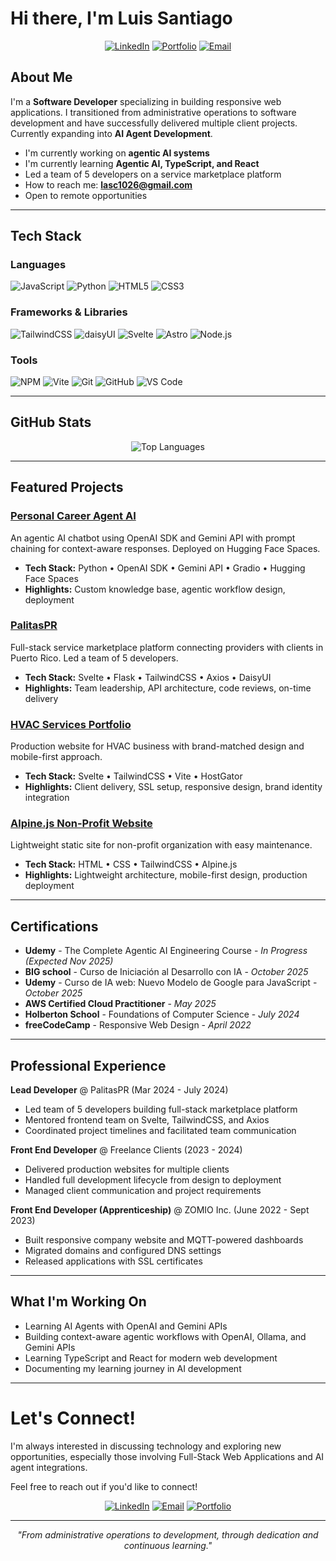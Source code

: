 # Hi there, I'm Luis Santiago

<div align="center">
  
[![LinkedIn](https://img.shields.io/badge/LinkedIn-0077B5?style=for-the-badge&logo=linkedin&logoColor=white)](https://linkedin.com/in/lusanco) [![Portfolio](https://img.shields.io/badge/Portfolio-FF5722?style=for-the-badge&logo=google-chrome&logoColor=white)](https://lusanco.github.io) [![Email](https://img.shields.io/badge/Email-D14836?style=for-the-badge&logo=gmail&logoColor=white)](mailto:lasc1026@gmail.com)

</div>

## About Me

I'm a **Software Developer** specializing in building responsive web applications. I transitioned from administrative operations to software development and have successfully delivered multiple client projects. Currently expanding into **AI Agent Development**.

- I'm currently working on **agentic AI systems**
- I'm currently learning **Agentic AI, TypeScript, and React**
- Led a team of 5 developers on a service marketplace platform
- How to reach me: **lasc1026@gmail.com**
- Open to remote opportunities

---

## Tech Stack

### Languages

![JavaScript](https://img.shields.io/badge/JavaScript-F7DF1E?style=for-the-badge&logo=javascript&logoColor=black) ![Python](https://img.shields.io/badge/Python-3776AB?style=for-the-badge&logo=python&logoColor=white) ![HTML5](https://img.shields.io/badge/HTML5-E34F26?style=for-the-badge&logo=html5&logoColor=white) ![CSS3](https://img.shields.io/badge/CSS3-1572B6?style=for-the-badge&logo=css3&logoColor=white)

### Frameworks & Libraries

![TailwindCSS](https://img.shields.io/badge/Tailwind_CSS-38B2AC?style=for-the-badge&logo=tailwind-css&logoColor=white) ![daisyUI](https://img.shields.io/badge/daisyUI-570DF8?style=for-the-badge&logo=daisyui&logoColor=white) ![Svelte](https://img.shields.io/badge/Svelte-FF3E00?style=for-the-badge&logo=svelte&logoColor=white) ![Astro](https://img.shields.io/badge/Astro-BC52EE?style=for-the-badge&logo=astro&logoColor=white) ![Node.js](https://img.shields.io/badge/Node_js-339933?style=for-the-badge&logo=nodedotjs&logoColor=white)

### Tools

![NPM](https://img.shields.io/badge/npm-CC3534?style=for-the-badge&logo=npm&logoColor=white) ![Vite](https://img.shields.io/badge/Vite-646CFF?style=for-the-badge&logo=Vite&logoColor=white) ![Git](https://img.shields.io/badge/Git-F05032?style=for-the-badge&logo=git&logoColor=white) ![GitHub](https://img.shields.io/badge/GitHub-181717?style=for-the-badge&logo=github&logoColor=white) ![VS Code](https://img.shields.io/badge/VS_Code-007ACC?style=for-the-badge&logo=visualstudiocode&logoColor=white)

---

## GitHub Stats

<div align="center">

![Top Languages](https://github-readme-stats.vercel.app/api/top-langs/?username=Lusanco&layout=compact&theme=tokyonight&hide_border=true)

</div>

---

## Featured Projects

### [Personal Career Agent AI](https://github.com/Lusanco/ai-career-agent)

An agentic AI chatbot using OpenAI SDK and Gemini API with prompt chaining for context-aware responses. Deployed on Hugging Face Spaces.

- **Tech Stack:** Python • OpenAI SDK • Gemini API • Gradio • Hugging Face Spaces
- **Highlights:** Custom knowledge base, agentic workflow design, deployment

### [PalitasPR](https://github.com/Lusanco/PalitasPR)

Full-stack service marketplace platform connecting providers with clients in Puerto Rico. Led a team of 5 developers.

- **Tech Stack:** Svelte • Flask • TailwindCSS • Axios • DaisyUI
- **Highlights:** Team leadership, API architecture, code reviews, on-time delivery

### [HVAC Services Portfolio](https://github.com/Lusanco/svelte-hvac-portfolio)

Production website for HVAC business with brand-matched design and mobile-first approach.

- **Tech Stack:** Svelte • TailwindCSS • Vite • HostGator
- **Highlights:** Client delivery, SSL setup, responsive design, brand identity integration

### [Alpine.js Non-Profit Website](https://github.com/Lusanco/alpinejs-static-website)

Lightweight static site for non-profit organization with easy maintenance.

- **Tech Stack:** HTML • CSS • TailwindCSS • Alpine.js
- **Highlights:** Lightweight architecture, mobile-first design, production deployment

---

## Certifications

- **Udemy** - The Complete Agentic AI Engineering Course - _In Progress (Expected Nov 2025)_
- **BIG school** - Curso de Iniciación al Desarrollo con IA - _October 2025_
- **Udemy** - Curso de IA web: Nuevo Modelo de Google para JavaScript - _October 2025_
- **AWS Certified Cloud Practitioner** - _May 2025_
- **Holberton School** - Foundations of Computer Science - _July 2024_
- **freeCodeCamp** - Responsive Web Design - _April 2022_

---

## Professional Experience

**Lead Developer** @ PalitasPR (Mar 2024 - July 2024)

- Led team of 5 developers building full-stack marketplace platform
- Mentored frontend team on Svelte, TailwindCSS, and Axios
- Coordinated project timelines and facilitated team communication

**Front End Developer** @ Freelance Clients (2023 - 2024)

- Delivered production websites for multiple clients
- Handled full development lifecycle from design to deployment
- Managed client communication and project requirements

**Front End Developer (Apprenticeship)** @ ZOMIO Inc. (June 2022 - Sept 2023)

- Built responsive company website and MQTT-powered dashboards
- Migrated domains and configured DNS settings
- Released applications with SSL certificates

---

## What I'm Working On

- Learning AI Agents with OpenAI and Gemini APIs
- Building context-aware agentic workflows with OpenAI, Ollama, and Gemini APIs
- Learning TypeScript and React for modern web development
- Documenting my learning journey in AI development

---

# Let's Connect!

I'm always interested in discussing technology and exploring new opportunities, especially those involving Full-Stack Web Applications and AI agent integrations.

Feel free to reach out if you'd like to connect!

<div align="center">

[![LinkedIn](https://img.shields.io/badge/LinkedIn-Connect-0A66C2?style=for-the-badge&logo=linkedin)](https://linkedin.com/in/lusanco) [![Email](https://img.shields.io/badge/Email-Contact-darkred?style=for-the-badge&logo=gmail)](mailto:lasc1026@gmail.com) [![Portfolio](https://img.shields.io/badge/Portfolio-Visit-darkblue?style=for-the-badge&logo=google-chrome)](https://lusanco.github.io)

</div>

---

<div align="center">
  
*"From administrative operations to development, through dedication and continuous learning."*

</div>
